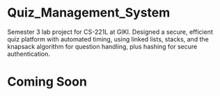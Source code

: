 # Quiz_Management_System
Semester 3 lab project for CS-221L at GIKI. Designed a secure, efficient quiz platform with automated timing, using linked lists, stacks, and the knapsack algorithm for question handling, plus hashing for secure authentication.

# Coming Soon
